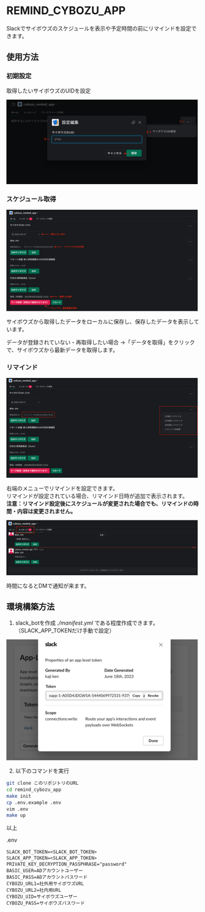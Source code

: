 # REMIND_CYBOZU_APP

Slackでサイボウズのスケジュールを表示や予定時間の前にリマインドを設定できます。

## 使用方法

### 初期設定

取得したいサイボウズのUIDを設定  

<img src="./doc/初期設定.png" width="500" >  

### スケジュール取得

<img src="./doc/データ表示説明.png" width="500" >  

サイボウズから取得したデータをローカルに保存し、保存したデータを表示しています。  

データが登録されていない・再取得したい場合
 →「データを取得」をクリックで、サイボウズから最新データを取得します。  

### リマインド

<img src="./doc/リマインド設定.png" width="500" >  

右端のメニューでリマインドを設定できます。  
リマインドが設定されている場合、リマインド日時が追加で表示されます。  
**注意：リマインド設定後にスケジュールが変更された場合でも、リマインドの時間・内容は変更されません。**  

<img src="./doc/リマインド通知.png" width="500" >  

時間になるとDMで通知が来ます。

## 環境構築方法

1. slack_botを作成
*./manifest.yml* である程度作成できます。
（SLACK_APP_TOKENだけ手動で設定）
<img src="./doc/slack_app.png" width="500" >  

2. 以下のコマンドを実行

```bash
git clone このリポジトリのURL
cd remind_cybozu_app
make init
cp .env.example .env
vim .env
make up
```

以上

.env

```env
SLACK_BOT_TOKEN=<SLACK_BOT_TOKEN>
SLACK_APP_TOKEN=<SLACK_APP_TOKEN>
PRIVATE_KEY_DECRYPTION_PASSPHRASE="password"
BASIC_USER=ADアカウントユーザー
BASIC_PASS=ADアカウントパスワード
CYBOZU_URL1=社外用サイボウズURL
CYBOZU_URL2=社内用URL
CYBOZU_UID=サイボウズユーザー
CYBOZU_PASS=サイボウズバスワード

```
